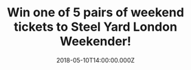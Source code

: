 ---
campaign-uuid: "c-1922cb23-c668-4c89-9c3c-eabfc9453013"
type: "Competition"
category: "Tickets"
date: "2018-05-10T14:00:00.000Z"
end-date: "2018-05-17T23:59:00.000Z"
disable-form: false
is_promoted: true
has_entry_page: true
title: "Win one of 5 pairs of weekend tickets to Steel Yard London Weekender!"
competition-description: "<p>Get ready: we have the perfect plan for YOU this coming\
  \ May Bank Holiday weekend! Following last year’s sell out success in Victoria Park,\
  \ Steel Yard is back, this time taking over Finsbury Park to dominate the capital’\
  s skyline once again and we’ve managed to get our hands on 5 pairs of weekend tickets\
  \ for 5 lucky NME AAA members to win!</p>\r\n<p>Wanna be there now?</p>"
hero-header: "Win one of 5 pairs of weekend tickets to Steel Yard London Weekender!"
terms-confirmation: "N/A"
banner-img: "https://assets.expresslyapp.com/asset-bf066666-f088-4b42-bcb8-38a286ef5836.jpg"
logo-left-href: "https://www.creamfields.com/steelyardlondon"
logo-left-image: "https://assets.expresslyapp.com/asset-4f02d1f3-a003-4711-9633-41391a6faa9b.jpg"
logo-left-title: "Cream"
bg-image-hero: "https://assets.expresslyapp.com/asset-ab8f599c-951e-41f8-9577-4770220dfea2.jpg"
bg-image-first: "https://assets.expresslyapp.com/asset-54734a6c-1998-4aa7-a5c5-0a097a32570e.png"
bg-image-second: "https://assets.expresslyapp.com/asset-80c9bf4b-6fb7-43e0-8f16-e3f1ebbaecda.jpg"
bg-image-third: "https://assets.expresslyapp.com/asset-a5f6c5b4-b100-438d-a2c4-f32d4615e1ff.jpg"
section1-content: "<p>Above & Beyond kick off the dance music weekender on Saturday\
  \ for what will be their biggest London show to date. No strangers to packing out\
  \ big venues, in 2018 they take it to the next level at the helm of the Steel Yard.\
  \ Joining them are an array of acts from the Anjunabeats stable, with performances\
  \ from Eli & Fur, Gabriel & Dresden, Genix & Sunny Lax, Grum, ilan Bluestone, Oliver\
  \ Smith and Spencer Brown.</p>\r\n<p>Sunday will be headlined by one of the most\
  \ prolific and enduring artists on the planet, Grammy award winning Tiësto. Those\
  \ joining him on the bill on Sunday include Steve Angello, Faithless (DJ Set) and\
  \ Tchami & Malaa.</p>"
section2-content: "The award-winning Steel Yard superstructure was designed and created\
  \ exclusively for Creamfields and has gone on to revolutionise the event experience\
  \ for electronic music fans. Featuring ground breaking technology and production,\
  \ Steel Yard has become a unique and exciting addition to the festival calendar."
section3-content: "Fancy coming with us? Competition closes on Thursday 17 May at\
  \ 23:59 so complete the form below for a chance to win one of 5 pairs of weekend\
  \ tickets and you could be spending your next May Bank Holiday weekend at Steel\
  \ Yard thanks to NME AAA!"
entry-title: "Win one of 5 pairs of weekend tickets to Steel Yard London Weekender!"
entry-content: "<p>Hurry up! Complete the form below before May 17th at 23:59 to be\
  \ in with a chance to rock out with Steel Yard in Finsbury Park next May Bank Holiday\
  \ weekend!</p>"
has-winner: false
prize-description: "A pair of weekend tickets to Steel Yard London Weekender."
prize-restrictions: "Winner is responsible for any transport costs to/from the event."
---